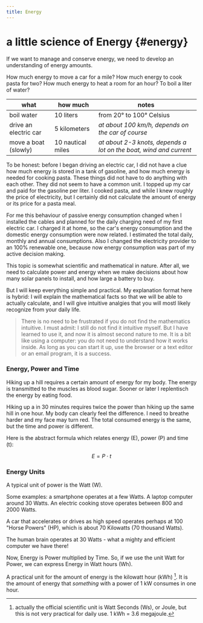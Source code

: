 ```yaml
---
title: Energy
---
```

# a little science of Energy {#energy}

If we want to manage and conserve energy, we need to develop an understanding of energy amounts.

How much energy to move a car for a mile? How much energy to cook pasta for two?  How much energy to heat a room for an hour? To boil a liter of water?

| what | how much | notes |
| ---  | ---      | ---   |
| boil water | 10 liters | from 20° to 100° Celsius |
| drive an electric car | 5 kilometers | *at about 100 km/h, depends on the car of course* |
| move a boat (slowly) | 10 nautical miles | *at about 2-3 knots, depends a lot on the boat, wind and current* |

To be honest: before I began driving an electric car, I did not have a clue how much energy is stored in a tank of gasoline, and how much energy is needed for cooking pasta. These things did not have to do anything with each other. They did not seem to have a common unit. I topped up my car and paid for the gasoline per liter. I cooked pasta, and while I knew roughly the price of electricity, but I certainly did not calculate the amount of energy or its price for a pasta meal.

For me this behaviour of passive energy consumption changed when I installed the cables and planned for the daily charging need of my first electric car. I charged it at home, so the car's energy consumption and the domestic energy consumption were now related. I estimated the total daily, monthly and annual consumptions. Also I changed the electricity provider to an 100% renewable one, because now energy consumption was part of my active decision making.

This topic is somewhat scientific and mathematical in nature. After all, we need to calculate power and energy when we make decisions about how many solar panels to install, and how large a battery to buy. 

But I will keep everything simple and practical. My explanation format here is hybrid: I will explain the mathematical facts so that we will be able to actually calculate, and I will give intuitive analgies that you will mostl likely recognize from your daily life.

> There is no need to be frustrated if you do not find the mathematics intuitive. I must admit: I still do not find it intuitive myself. But I have learned to use it, and now it is almost second nature to me. It is a bit like using a computer: you do not need to understand how it works inside. As long as you can start it up, use the browser or a text editor or an email program, it is a success.



### Energy, Power and Time

Hiking up a hill requires a certain amount of energy for my body. The energy is transmitted to the muscles as blood sugar. Sooner or later I replentisch the energy by eating food.

Hiking up a in 30 minutes requires twice the power than hiking up the same hill in one hour. My body can clearly feel the difference. I need to breathe harder and my face may turn red. The total consumed energy is the same, but the time and power is different.

Here is the abstract formula which relates energy (E), power (P) and time (t):

$$E = P \cdot t$$



### Energy Units

A typical unit of power is the Watt (W). 

Some examples: a smartphone operates at a few Watts. A laptop computer around 30 Watts. An electric cooking stove operates between 800 and 2000 Watts.

A car that accelerates or drives as high speed operates perhaps at 100 "Horse Powers" (HP), which is about 70 Kilowatts (70 thousand Watts). 

The human brain operates at 30 Watts - what a mighty and efficient computer we have there!

Now, Energy is Power multiplied by Time. So, if we use the unit Watt for Power, we can express Energy in Watt hours (Wh).

A practical unit for the amount of energy is the kilowatt hour (kWh) [^kwh]. It is the amount of energy that *something* with a power of 1 kW consumes in one hour.


[^kwh]: actually the official scientific unit is Watt Seconds (Ws), or Joule, but this is not very practical for daily use. 1 kWh = 3.6 megajoule.
